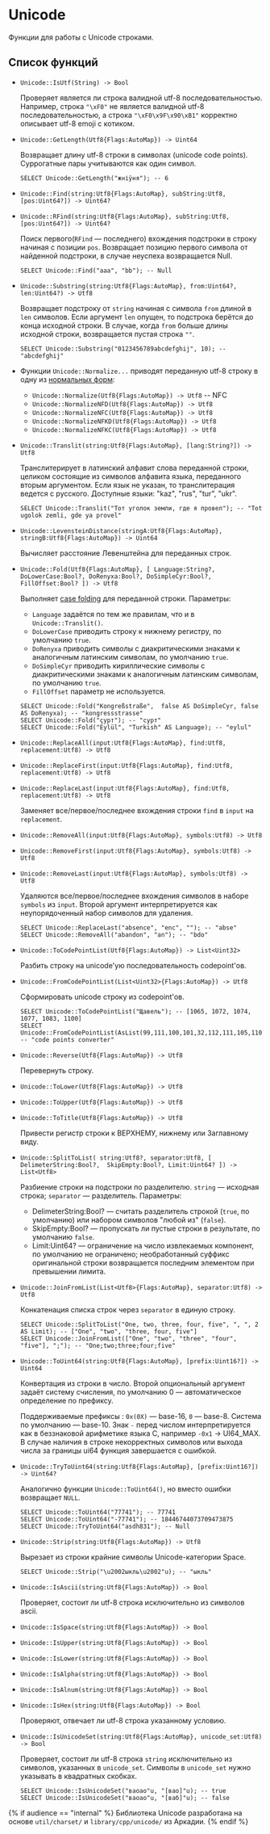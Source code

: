 # Unicode

Функции для работы с Unicode строками.

## Список функций

* `Unicode::IsUtf(String) -> Bool`

  Проверяет является ли строка валидной utf-8 последовательностью. Например, строка `"\xF0"` не является валидной utf-8 последовательностью, а строка `"\xF0\x9F\x90\xB1"` корректно описывает utf-8 emoji с котиком.

* `Unicode::GetLength(Utf8{Flags:AutoMap}) -> Uint64`

  Возвращает длину utf-8 строки в символах (unicode code points). Суррогатные пары учитываются как один символ.

  ```yql
  SELECT Unicode::GetLength("жніўня"); -- 6
  ```

* `Unicode::Find(string:Utf8{Flags:AutoMap}, subString:Utf8, [pos:Uint64?]) -> Uint64?`
* `Unicode::RFind(string:Utf8{Flags:AutoMap}, subString:Utf8, [pos:Uint64?]) -> Uint64?`

  Поиск первого(`RFind` &mdash; последнего) вхождения подстроки в строку начиная с позиции `pos`. Возвращает позицию первого символа от найденной подстроки, в случае неуспеха возвращается Null.

  ```yql
  SELECT Unicode::Find("aaa", "bb"); -- Null
  ```

* `Unicode::Substring(string:Utf8{Flags:AutoMap}, from:Uint64?, len:Uint64?) -> Utf8`

  Возвращает подстроку от `string` начиная с символа `from` длиной в `len` символов. Если аргумент `len` опущен, то подстрока берётся до конца исходной строки. В случае, когда `from` больше длины исходной строки, возвращается пустая строка `""`.

  ```yql
  SELECT Unicode::Substring("0123456789abcdefghij", 10); -- "abcdefghij"
  ```

* Функции `Unicode::Normalize...` приводят переданную utf-8 строку в одну из [нормальных форм](https://unicode.org/reports/tr15/#Norm_Forms):

  * `Unicode::Normalize(Utf8{Flags:AutoMap}) -> Utf8` -- NFC
  * `Unicode::NormalizeNFD(Utf8{Flags:AutoMap}) -> Utf8`
  * `Unicode::NormalizeNFC(Utf8{Flags:AutoMap}) -> Utf8`
  * `Unicode::NormalizeNFKD(Utf8{Flags:AutoMap}) -> Utf8`
  * `Unicode::NormalizeNFKC(Utf8{Flags:AutoMap}) -> Utf8`


* `Unicode::Translit(string:Utf8{Flags:AutoMap}, [lang:String?]) -> Utf8`

  Транслитерирует в латинский алфавит слова переданной строки, целиком состоящие из символов алфавита языка, переданного вторым аргументом. Если язык не указан, то транслитерация ведется с русского. Доступные языки: "kaz", "rus", "tur", "ukr".

  ```yql
  SELECT Unicode::Translit("Тот уголок земли, где я провел"); -- "Tot ugolok zemli, gde ya provel"
  ```

* `Unicode::LevensteinDistance(stringA:Utf8{Flags:AutoMap}, stringB:Utf8{Flags:AutoMap}) -> Uint64`

  Вычисляет расстояние Левенштейна для переданных строк.

* `Unicode::Fold(Utf8{Flags:AutoMap}, [ Language:String?, DoLowerCase:Bool?, DoRenyxa:Bool?, DoSimpleCyr:Bool?, FillOffset:Bool? ]) -> Utf8`

  Выполняет [case folding](https://www.w3.org/TR/charmod-norm/#definitionCaseFolding) для переданной строки.
  Параметры:

  - `Language` задаётся по тем же правилам, что и в `Unicode::Translit()`.
  - `DoLowerCase` приводить строку к нижнему регистру, по умолчанию `true`.
  - `DoRenyxa` приводить символы с диакритическими знаками к аналогичным латинским символам, по умолчанию `true`.
  - `DoSimpleCyr` приводить кириллические символы с диакритическими знаками к аналогичным латинским символам, по умолчанию `true`.
  - `FillOffset` параметр не используется.

  ```yql
  SELECT Unicode::Fold("Kongreßstraße",  false AS DoSimpleCyr, false AS DoRenyxa); -- "kongressstrasse"
  SELECT Unicode::Fold("ҫурт"); -- "сурт"
  SELECT Unicode::Fold("Eylül", "Turkish" AS Language); -- "eylul"
  ```

* `Unicode::ReplaceAll(input:Utf8{Flags:AutoMap}, find:Utf8, replacement:Utf8) -> Utf8`
* `Unicode::ReplaceFirst(input:Utf8{Flags:AutoMap}, find:Utf8, replacement:Utf8) -> Utf8`
* `Unicode::ReplaceLast(input:Utf8{Flags:AutoMap}, find:Utf8, replacement:Utf8) -> Utf8`

  Заменяет все/первое/последнее вхождения строки `find` в `input` на `replacement`.

* `Unicode::RemoveAll(input:Utf8{Flags:AutoMap}, symbols:Utf8) -> Utf8`
* `Unicode::RemoveFirst(input:Utf8{Flags:AutoMap}, symbols:Utf8) -> Utf8`
* `Unicode::RemoveLast(input:Utf8{Flags:AutoMap}, symbols:Utf8) -> Utf8`

  Удаляются все/первое/последнее вхождения символов в наборе `symbols` из `input`. Второй аргумент интерпретируется как неупорядоченный набор символов для удаления.

  ```yql
  SELECT Unicode::ReplaceLast("absence", "enc", ""); -- "abse"
  SELECT Unicode::RemoveAll("abandon", "an"); -- "bdo"
  ```

* `Unicode::ToCodePointList(Utf8{Flags:AutoMap}) -> List<Uint32>`

  Разбить строку на unicode'ую последовательность codepoint'ов.
* `Unicode::FromCodePointList(List<Uint32>{Flags:AutoMap}) -> Utf8`

  Сформировать unicode строку из codepoint'ов.

  ```yql
  SELECT Unicode::ToCodePointList("Щавель"); -- [1065, 1072, 1074, 1077, 1083, 1100]
  SELECT Unicode::FromCodePointList(AsList(99,111,100,101,32,112,111,105,110,116,115,32,99,111,110,118,101,114,116,101,114)); -- "code points converter"
  ```

* `Unicode::Reverse(Utf8{Flags:AutoMap}) -> Utf8`

  Перевернуть строку.

* `Unicode::ToLower(Utf8{Flags:AutoMap}) -> Utf8`
* `Unicode::ToUpper(Utf8{Flags:AutoMap}) -> Utf8`
* `Unicode::ToTitle(Utf8{Flags:AutoMap}) -> Utf8`

  Привести регистр строки к ВЕРХНЕМУ, нижнему или Заглавному виду.

* `Unicode::SplitToList( string:Utf8?, separator:Utf8, [ DelimeterString:Bool?,  SkipEmpty:Bool?, Limit:Uint64? ]) -> List<Utf8>`

  Разбиение строки на подстроки по разделителю.
  `string` &mdash; исходная строка;
  `separator` &mdash; разделитель.
  Параметры:

  - DelimeterString:Bool? &mdash; считать разделитель строкой (`true`, по умолчанию) или набором символов "любой из" (`false`).
  - SkipEmpty:Bool? &mdash; пропускать ли пустые строки в результате, по умолчанию `false`.
  - Limit:Uint64? &mdash; ограничение на число извлекаемых компонент, по умолчанию не ограничено; необработанный суффикс оригинальной строки возвращается последним элементом при превышении лимита.

* `Unicode::JoinFromList(List<Utf8>{Flags:AutoMap}, separator:Utf8) -> Utf8`

  Конкатенация списка строк через `separator` в единую строку.

  ```yql
  SELECT Unicode::SplitToList("One, two, three, four, five", ", ", 2 AS Limit); -- ["One", "two", "three, four, five"]
  SELECT Unicode::JoinFromList(["One", "two", "three", "four", "five"], ";"); -- "One;two;three;four;five"
  ```

* `Unicode::ToUint64(string:Utf8{Flags:AutoMap}, [prefix:Uint16?]) -> Uint64`

  Конвертация из строки в число. Второй опциональный аргумент задаёт систему счисления, по умолчанию 0 &mdash; автоматическое определение по префиксу.

  Поддерживаемые префиксы : `0x(0X)` &mdash; base-16, `0` &mdash; base-8. Система по умолчанию &mdash; base-10.
  Знак `-` перед числом интерпретируется как в беззнаковой арифметике языка C, например `-0x1` -> UI64_MAX.
  В случае наличия в строке некорректных символов или выхода числа за границы ui64 функция завершается с ошибкой.

* `Unicode::TryToUint64(string:Utf8{Flags:AutoMap}, [prefix:Uint16?]) -> Uint64?`

  Аналогично функции `Unicode::ToUint64()`, но вместо ошибки возвращает `NULL`.

  ```yql
  SELECT Unicode::ToUint64("77741"); -- 77741
  SELECT Unicode::ToUint64("-77741"); -- 18446744073709473875
  SELECT Unicode::TryToUint64("asdh831"); -- Null
  ```

* `Unicode::Strip(string:Utf8{Flags:AutoMap}) -> Utf8`

  Вырезает из строки крайние символы Unicode-категории Space.

  ```yql
  SELECT Unicode::Strip("\u2002ыкль\u2002"u); -- "ыкль"
  ```

* `Unicode::IsAscii(string:Utf8{Flags:AutoMap}) -> Bool`

  Проверяет, состоит ли utf-8 строка исключительно из символов ascii.

* `Unicode::IsSpace(string:Utf8{Flags:AutoMap}) -> Bool`
* `Unicode::IsUpper(string:Utf8{Flags:AutoMap}) -> Bool`
* `Unicode::IsLower(string:Utf8{Flags:AutoMap}) -> Bool`
* `Unicode::IsAlpha(string:Utf8{Flags:AutoMap}) -> Bool`
* `Unicode::IsAlnum(string:Utf8{Flags:AutoMap}) -> Bool`
* `Unicode::IsHex(string:Utf8{Flags:AutoMap}) -> Bool`

  Проверяют, отвечает ли utf-8 строка указанному условию.

* `Unicode::IsUnicodeSet(string:Utf8{Flags:AutoMap}, unicode_set:Utf8) -> Bool`

  Проверяет, состоит ли utf-8 строка `string` исключительно из символов, указанных в `unicode_set`. Символы в `unicode_set` нужно указывать в квадратных скобках.

  ```yql
  SELECT Unicode::IsUnicodeSet("ваоао"u, "[вао]"u); -- true
  SELECT Unicode::IsUnicodeSet("ваоао"u, "[ваб]"u); -- false
  ```

{% if audience == "internal" %}
Библиотека Unicode разработана на основе `util/charset/` и `library/cpp/unicode/` из Аркадии.
{% endif %}
